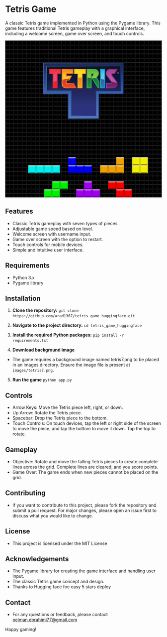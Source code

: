 # Tetris Game

A classic Tetris game implemented in Python using the Pygame library. This game features traditional Tetris gameplay with a graphical interface, including a welcome screen, game over screen, and touch controls.

![Tetris Game](images/tetris7.png)

## Features

- Classic Tetris gameplay with seven types of pieces.
- Adjustable game speed based on level.
- Welcome screen with username input.
- Game over screen with the option to restart.
- Touch controls for mobile devices.
- Simple and intuitive user interface.

## Requirements

- Python 3.x
- Pygame library

## Installation

1. **Clone the repository:**
   `git clone https://github.com/arad1367/tetris_game_huggingface.git`

2. **Navigate to the project directory:**
    `cd tetris_game_huggingface`

3. **Install the required Python packages:**
    `pip install -r requirements.txt`

4. **Download background image**
- The game requires a background image named tetris7.png to be placed in an images directory. Ensure the image file is present at `images/tetris7.png`.

5. **Run the game**
    `python app.py`

## Controls
- Arrow Keys: Move the Tetris piece left, right, or down.
- Up Arrow: Rotate the Tetris piece.
- Spacebar: Drop the Tetris piece to the bottom.
- Touch Controls: On touch devices, tap the left or right side of the screen to move the piece, and tap the bottom to move it down. Tap the top to rotate.

## Gameplay
- Objective: Rotate and move the falling Tetris pieces to create complete lines across the grid. Complete lines are cleared, and you score points.
- Game Over: The game ends when new pieces cannot be placed on the grid.

## Contributing
- If you want to contribute to this project, please fork the repository and submit a pull request. For major changes, please open an issue first to discuss what you would like to change.

## License
- This project is licensed under the MIT License

## Acknowledgements
- The Pygame library for creating the game interface and handling user input.
- The classic Tetris game concept and design.
- Thanks to Hugging face foe easy 5 stars deploy

## Contact
* For any questions or feedback, please contact pejman.ebrahimi77@gmail.com

Happy gaming!